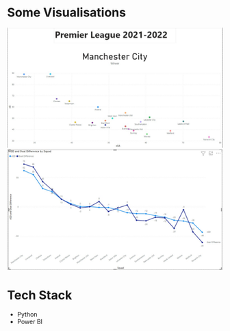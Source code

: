 
# Some Visualisations 
![visual1](visuals/Winner%20and%20xGoals%20vs%20xGAgainst.jpg)
![visual1](visuals/xGD%20vs%20rGD.jpg)

# Tech Stack
- Python
- Power BI